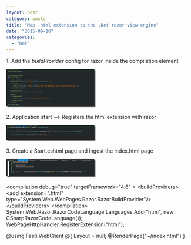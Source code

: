 ```yaml
---
layout: post
category: posts
title: "Map .html extension to the .Net razor view engine"
date: "2015-09-10"
categories: 
  - "net"
---
```


1\. Add the _buildProvider_ config for razor inside the compilation element

[![image](images/image_thumb2.png "image")](/wp-content/uploads/2015/09/image2.png)

2\. Application start –> Registers the html extension with razor

[![image](images/image_thumb1.png "image")](/wp-content/uploads/2015/09/image1.png)

3\. Create a Start.cshtml page and ingest the index.html page

[![image](images/image_thumb3.png "image")](/wp-content/uploads/2015/09/image3.png)

<compilation debug\="true" targetFramework\="4.6" \> <buildProviders\> <add extension\=".html" type\="System.Web.WebPages.Razor.RazorBuildProvider"/> </buildProviders\> </compilation\> System.Web.Razor.RazorCodeLanguage.Languages.Add("html", new CSharpRazorCodeLanguage()); WebPageHttpHandler.RegisterExtension("html");

@using Fasti.WebClient @{ Layout \= null; @RenderPage("~/index.html") } <!-- Version + @System.Reflection.Assembly.GetAssembly(typeof (Startup)).GetName().Version.ToString(); \-->
